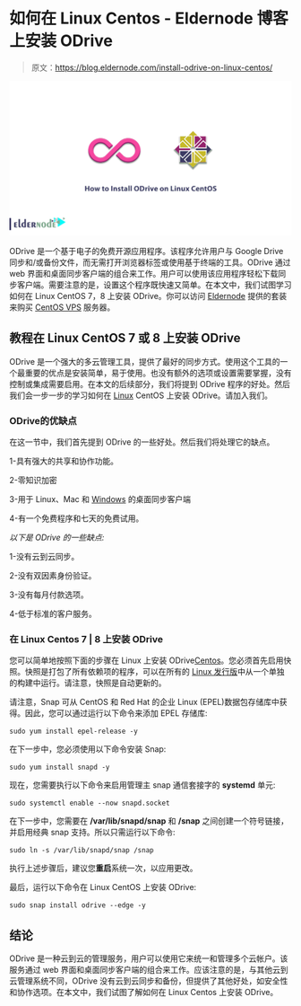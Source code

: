 # 如何在 Linux Centos - Eldernode 博客上安装 ODrive

> 原文：<https://blog.eldernode.com/install-odrive-on-linux-centos/>

![How to Install ODrive on Linux Centos](img/32a8e98e6d5faff36eddd18d67b63592.png)

ODrive 是一个基于电子的免费开源应用程序。该程序允许用户与 Google Drive 同步和/或备份文件，而无需打开浏览器标签或使用基于终端的工具。ODrive 通过 web 界面和桌面同步客户端的组合来工作。用户可以使用该应用程序轻松下载同步客户端。需要注意的是，设置这个程序既快速又简单。在本文中，我们试图学习如何在 Linux CentOS 7，8 上安装 ODrive。你可以访问 [Eldernode](https://eldernode.com/) 提供的套装来购买 [CentOS VPS](https://eldernode.com/centos-vps/) 服务器。

## **教程在 Linux CentOS 7 或 8 上安装 ODrive**

ODrive 是一个强大的多云管理工具，提供了最好的同步方式。使用这个工具的一个最重要的优点是安装简单，易于使用。也没有额外的选项或设置需要掌握，没有控制或集成需要启用。在本文的后续部分，我们将提到 ODrive 程序的好处。然后我们会一步一步的学习如何在 [Linux](https://blog.eldernode.com/tag/linux/) CentOS 上安装 ODrive。请加入我们。

### **ODrive**的优缺点

在这一节中，我们首先提到 ODrive 的一些好处。然后我们将处理它的缺点。

1-具有强大的共享和协作功能。

2-零知识加密

3-用于 Linux、Mac 和 [Windows](https://blog.eldernode.com/tag/windows/) 的桌面同步客户端

4-有一个免费程序和七天的免费试用。

*以下是 ODrive 的一些缺点:*

1-没有云到云同步。

2-没有双因素身份验证。

3-没有每月付款选项。

4-低于标准的客户服务。

### **在 Linux Centos 7 | 8 上安装 ODrive**

您可以简单地按照下面的步骤在 Linux 上安装 ODrive[Centos](https://blog.eldernode.com/tag/centos/)。您必须首先启用快照。快照是打包了所有依赖项的程序，可以在所有的 [Linux 发行版](https://blog.eldernode.com/what-is-the-difference-between-different-linux-distributions/)中从一个单独的构建中运行。请注意，快照是自动更新的。

请注意，Snap 可从 CentOS 和 Red Hat 的企业 Linux (EPEL)数据包存储库中获得。因此，您可以通过运行以下命令来添加 EPEL 存储库:

```
sudo yum install epel-release -y
```

在下一步中，您必须使用以下命令安装 Snap:

```
sudo yum install snapd -y
```

现在，您需要执行以下命令来启用管理主 snap 通信套接字的 **systemd** 单元:

```
sudo systemctl enable --now snapd.socket
```

在下一步中，您需要在 **/var/lib/snapd/snap** 和 **/snap** 之间创建一个符号链接，并启用经典 snap 支持。所以只需运行以下命令:

```
sudo ln -s /var/lib/snapd/snap /snap
```

执行上述步骤后，建议您**重启**系统一次，以应用更改。

最后，运行以下命令在 Linux CentOS 上安装 ODrive:

```
sudo snap install odrive --edge -y
```

## 结论

ODrive 是一种云到云的管理服务，用户可以使用它来统一和管理多个云帐户。该服务通过 web 界面和桌面同步客户端的组合来工作。应该注意的是，与其他云到云管理系统不同，ODrive 没有云到云同步和备份，但提供了其他好处，如安全性和协作选项。在本文中，我们试图了解如何在 Linux Centos 上安装 ODrive。